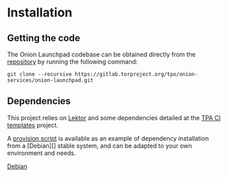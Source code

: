 # Installation

## Getting the code

The Onion Launchpad codebase can be obtained directly from the [repository][]
by running the following command:

    git clone --recursive https://gitlab.torproject.org/tpo/onion-services/onion-launchpad.git

[repository]: https://gitlab.torproject.org/tpo/onion-services/onion-launchpad

## Dependencies

This project relies on [Lektor](https://www.getlektor.com/)
and some dependencies detailed at the
[TPA CI templates](https://gitlab.torproject.org/tpo/tpa/ci-templates) project.

A [provision script](scripts/provision) is available as an example of dependency
installation from a [Debian][] stable system, and can be adapted to your own environment
and needs.

[Debian](https://www.debian.org)
